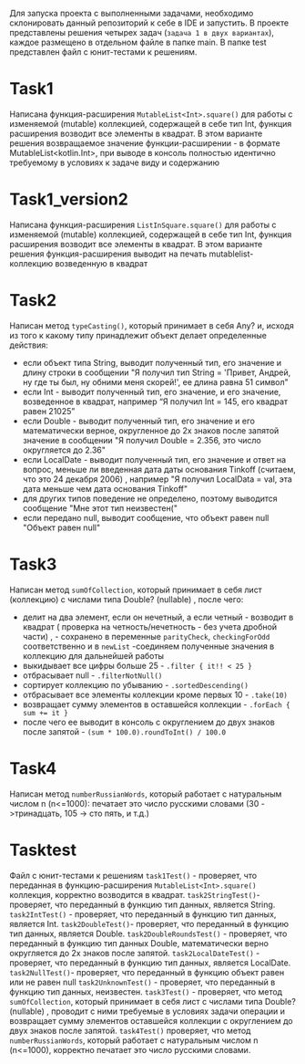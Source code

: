 Для запуска проекта с выполненными задачами, необходимо склонировать данный репозиторий к себе в IDE и запустить.
В проекте представлены решения четырех задач (`задача 1 в двух вариантах`), каждое размещено в отдельном файле в папке main.
В папке test представлен файл с юнит-тестами к решениям.

# Task1
Написана функция-расширения `MutableList<Int>.square()` для работы с изменяемой (mutable) коллекцией, содержащей в себе тип Int, функция расширения возводит все элементы в квадрат.
В этом варианте решения возвращаемое значение функции-расширении - в формате MutableList<kotlin.Int>, при выводе в консоль полностью идентично требуемому в условиях к задаче виду и содержанию

# Task1_version2
Написана функция-расширения `ListInSquare.square()` для работы с изменяемой (mutable) коллекцией, содержащей в себе тип Int, функция расширения возводит все элементы в квадрат.
В этом варианте решения функция-расширения выводит на печать mutablelist-коллекцию возведенную в квадрат

# Task2
Написан метод `typeCasting()`, который принимает в себя Any? и, исходя из того к какому типу принадлежит объект делает определенные действия:
- если объект типа String, выводит полученный тип, его значение и длину строки в сообщении "Я получил тип String = 'Привет, Андрей, ну где ты был, ну обними меня скорей!', ее длина равна 51 символ"
- если Int - выводит полученный тип, его значение, и его значение, возведенное в квадрат, например “Я получил Int = 145, его квадрат равен 21025”
- если Double - выводит полученный тип, его значение и его математически верное, округленное до 2х знаков после запятой значение в сообщении "Я получил Double = 2.356, это число округляется до 2.36"
- если LocalDate - выводит полученный тип, его значение и ответ на вопрос, меньше ли введенная дата даты основания Tinkoff (считаем, что это 24 декабря 2006) , например "Я получил LocalData = val, эта дата меньше чем дата основания Tinkoff"
- для других типов поведение не определено, поэтому выводится сообщение "Мне этот тип неизвестен("
- если передано null, выводит сообщение, что объект равен null "Oбъект равен null"

# Task3
Написан метод `sumOfCollection`, который принимает в себя лист (коллекцию) с числами типа Double? (nullable) , после чего:
- делит на два элемент, если он нечетный, а если четный - возводит в квадрат ( проверка на четность/нечетность - без учета дробной части) , - сохранено в переменные `parityCheck`, `checkingForOdd` соответственно и в `newList` -соединяем полученные значения в коллекцию для дальнейшей работы
- выкидывает все цифры больше 25 - `.filter { it!! < 25 }`
- отбрасывает null - `.filterNotNull()`
- сортирует коллекцию по убыванию - `.sortedDescending()`
- отбрасывает все элементы коллекции кроме первых 10 - `.take(10)`
- возвращает сумму элементов в оставшейся коллекции - `.forEach { sum += it }`
- после чего ее выводит в консоль с округлением до двух знаков после запятой - `(sum * 100.0).roundToInt() / 100.0`

# Task4
Написан метод `numberRussianWords`, который работает с натуральным числом n (n<=1000): печатает это число русскими словами (30 ->тринадцать, 105 -> сто пять, и т.д.)

# Tasktest
Файл с юнит-тестами к решениям
`task1Test()` - проверяет, что переданная в функцию-расширения `MutableList<Int>.square()` коллекция, корректно возводится в квадрат.
`task2StringTest()`- проверяет, что переданный в функцию тип данных, является String.
`task2IntTest()` - проверяет, что переданный в функцию тип данных, является Int.
`task2DoubleTest()`- проверяет, что переданный в функцию тип данных, является Double.
`task2DoubleRoundsTest()` - проверяет, что переданный в функцию тип данных Double, математически верно округляется до 2х знаков после запятой.
`task2LocalDateTest()` - проверяет, что переданный в функцию тип данных, является LocalDate.
`task2NullTest()`- проверяет, что переданный в функцию объект равен или не равен null
`task2UnknownTest()` - проверяет, что переданный в функцию тип данных, неизвестен.
 `task3Test()` -  проверяет, что метод `sumOfCollection`, который принимает в себя лист с числами типа Double? (nullable) , проводит с ними требуемые в условиях задачи операции и возвращает сумму элементов оставшейся коллекции с округлением до двух знаков после запятой.
`task4Test()` проверяет, что метод `numberRussianWords`, который работает с натуральным числом n (n<=1000), корректно печатает это число русскими словами.

